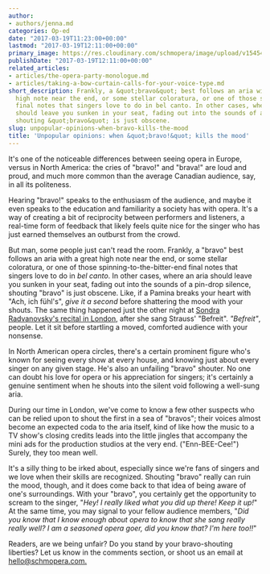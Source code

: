 ```yaml
---
author:
- authors/jenna.md
categories: Op-ed
date: "2017-03-19T11:23:00+00:00"
lastmod: "2017-03-19T12:11:00+00:00"
primary_image: https://res.cloudinary.com/schmopera/image/upload/v1545409169/media/webhook-uploads/1489925147264/2017-03-19---Bravo.jpg.jpg
publishDate: "2017-03-19T12:11:00+00:00"
related_articles:
- articles/the-opera-party-monologue.md
- articles/taking-a-bow-curtain-calls-for-your-voice-type.md
short_description: Frankly, a &quot;bravo&quot; best follows an aria with a great
  high note near the end, or some stellar coloratura, or one of those spinning-to-the-bitter-end
  final notes that singers love to do in bel canto. In other cases, where an aria
  should leave you sunken in your seat, fading out into the sounds of a pin-drop silence,
  shouting &quot;bravo&quot; is just obscene.
slug: unpopular-opinions-when-bravo-kills-the-mood
title: 'Unpopular opinions: when &quot;bravo!&quot; kills the mood'
---
```


It's one of the noticeable differences between seeing opera in Europe, versus in North America: the cries of "bravo!" and "brava!" are loud and proud, and much more common than the average Canadian audience, say, in all its politeness. 

Hearing "bravo!" speaks to the enthusiasm of the audience, and maybe it even speaks to the education and familiarity a society has with opera. It's a way of creating a bit of reciprocity between performers and listeners, a real-time form of feedback that likely feels quite nice for the singer who has just earned themselves an outburst from the crowd.

But man, some people just can't read the room. Frankly, a "bravo" best follows an aria with a great high note near the end, or some stellar coloratura, or one of those spinning-to-the-bitter-end final notes that singers love to do in *bel canto*. In other cases, where an aria should leave you sunken in your seat, fading out into the sounds of a pin-drop silence, shouting "bravo" is just obscene. Like, if a Pamina breaks your heart with "Ach, ich fühl's", *give it a second* before shattering the mood with your shouts. The same thing happened just the other night at [Sondra Radvanovsky's recital in London](/in-review-sondra-radvanovskys-stunning-london-recital-debut/), after she sang Strauss' "Befreit". *"Befreit"*, people. Let it sit before startling a moved, comforted audience with your nonsense.

In North American opera circles, there's a certain prominent figure who's known for seeing every show at every house, and knowing just about every singer on any given stage. He's also an unfailing "bravo" shouter. No one can doubt his love for opera or his appreciation for singers; it's certainly a genuine sentiment when he shouts into the silent void following a well-sung aria. 

During our time in London, we've come to know a few other suspects who can be relied upon to shout the first in a sea of "bravos"; their voices almost become an expected coda to the aria itself, kind of like how the music to a TV show's closing credits leads into the little jingles that accompany the mini ads for the production studios at the very end. ("Enn-BEE-Cee!") Surely, they too mean well.

It's a silly thing to be irked about, especially since we're fans of singers and we love when their skills are recognized. Shouting "bravo" really can ruin the mood, though, and it does come back to that idea of being aware of one's surroundings. With your "bravo", you certainly get the opportunity to scream to the singer, "*Hey! I really liked what you did up there! Keep it up!*" At the same time, you may signal to your fellow audience members, "*Did you know that I know enough about opera to know that she sang really really well? I am a seasoned opera goer, did you know that? I'm here too!!*"

Readers, are we being unfair? Do you stand by your bravo-shouting liberties? Let us know in the comments section, or shoot us an email at [hello@schmopera.com.](mailto:hello@schmopera.com)
